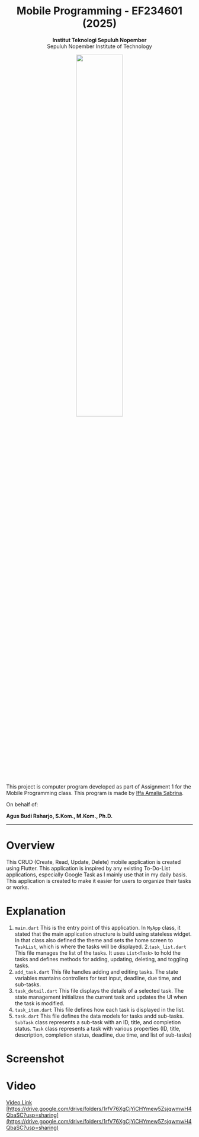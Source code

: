 <div align="center">
  <h1>Mobile Programming - EF234601 (2025)</h1>
</div>

<p align="center">
  <b>Institut Teknologi Sepuluh Nopember</b><br>
  Sepuluh Nopember Institute of Technology
</p>

<p align="center">
  <img src="Badge_ITS.png" width="50%">
</p>

<p>This project is computer program developed as part of Assignment 1 for the Mobile Programming class. This program is made by <a href="https://github.com/aleahfaa">Iffa Amalia Sabrina</a>.</p>

On behalf of:

**Agus Budi Raharjo, S.Kom., M.Kom., Ph.D.**

---

# Overview
This CRUD (Create, Read, Update, Delete) mobile application is created using Flutter. This application is inspired by any existing To-Do-List applications, especially Google Task as I mainly use that in my daily basis. This application is created to make it easier for users to organize their tasks or works.

# Explanation
1. `main.dart`
This is the entry point of this application. In `MyApp` class, it stated that the main application structure is build using stateless widget. In that class also defined the theme and sets the home screen to `TaskList`, which is where the tasks will be displayed.
2.`task_list.dart`
This file manages the list of the tasks. It uses `List<Task>` to hold the tasks and defines methods for adding, updating, deleting, and toggling tasks.
3. `add_task.dart`
This file handles adding and editing tasks. The state variables mantains controllers for text input, deadline, due time, and sub-tasks.
4. `task_detail.dart`
This file displays the details of a selected task. The state management initializes the current task and updates the UI when the task is modified.
5. `task_item.dart`
This file defines how each task is displayed in the list.
6. `task.dart`
This file defines the data models for tasks andd sub-tasks. `SubTask` class represents a sub-task with an ID, title, and completion status. `Task` class represents a task with various properties (ID, title, description, completion status, deadline, due time, and list of sub-tasks)

# Screenshot


# Video
[Video Link](https://drive.google.com/drive/folders/1rfV76XgCjYiCHYmew5ZsjqwmwH4QbaSC?usp=sharing)
[https://drive.google.com/drive/folders/1rfV76XgCjYiCHYmew5ZsjqwmwH4QbaSC?usp=sharing](https://drive.google.com/drive/folders/1rfV76XgCjYiCHYmew5ZsjqwmwH4QbaSC?usp=sharing)
